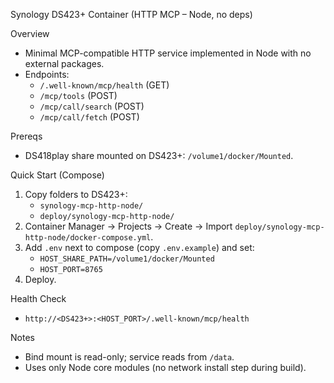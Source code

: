 Synology DS423+ Container (HTTP MCP – Node, no deps)

Overview
- Minimal MCP-compatible HTTP service implemented in Node with no external packages.
- Endpoints:
  - `/.well-known/mcp/health` (GET)
  - `/mcp/tools` (POST)
  - `/mcp/call/search` (POST)
  - `/mcp/call/fetch` (POST)

Prereqs
- DS418play share mounted on DS423+: `/volume1/docker/Mounted`.

Quick Start (Compose)
1) Copy folders to DS423+:
   - `synology-mcp-http-node/`
   - `deploy/synology-mcp-http-node/`
2) Container Manager → Projects → Create → Import `deploy/synology-mcp-http-node/docker-compose.yml`.
3) Add `.env` next to compose (copy `.env.example`) and set:
   - `HOST_SHARE_PATH=/volume1/docker/Mounted`
   - `HOST_PORT=8765`
4) Deploy.

Health Check
- `http://<DS423+>:<HOST_PORT>/.well-known/mcp/health`

Notes
- Bind mount is read-only; service reads from `/data`.
- Uses only Node core modules (no network install step during build).


